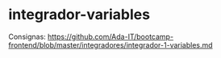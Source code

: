 # integrador-variables

Consignas: https://github.com/Ada-IT/bootcamp-frontend/blob/master/integradores/integrador-1-variables.md
